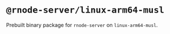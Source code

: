# `@rnode-server/linux-arm64-musl`

Prebuilt binary package for `rnode-server` on `linux-arm64-musl`.
